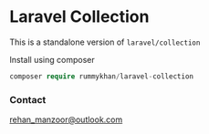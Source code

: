 # Laravel Collection

This is a standalone version of `laravel/collection`

Install using composer

```php
composer require rummykhan/laravel-collection
```

### Contact
[rehan_manzoor@outlook.com](mailto://rehan_manzoor@outlook.com)